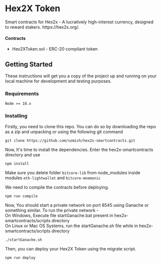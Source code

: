 
<h1><a id="Hex2X Token"></a>Hex2X Token</h1>
<p>Smart contracts for Hex2x - A lucratively high-interest currency, designed to reward stakers. https://hex2x.org/.</p>
<h4><a id="Contracts"></a>	Contracts</h4>
<ul>
<li>Hex2XToken.sol - ERC-20 compilant token</li>
</ul>

## Getting Started

These instructions will get you a copy of the project up and running on your local machine for development and testing purposes. 


### Requirements
```
Node >= 10.x
```


### Installing
Firstly, you need to clone this repo. You can do so by downloading the repo as a zip and unpacking or using the following git command

```
git clone https://github.com/somish/hex2x-smartcontracts.git
```

Now, It's time to install the dependencies. Enter the hex2x-smartcontracts directory and use

```
npm install
```
Make sure you delete folder `bitcore-lib` from node_modules inside modules `eth-lightwallet` and `bitcore-mnemonic`

We need to compile the contracts before deploying.
```
npm run compile
```
Now, You should start a private network on port 8545 using Ganache or something similar. To run the private network - </br>
On Windows, Execute file startGanache.bat present in hex2x-smartcontracts/scripts directory </br>
On Linux or Mac OS Systems, run the startGanache.sh file while in hex2x-smartcontracts/scripts directory
```
./startGanache.sh
```
  
Then, you can deploy your Hex2X Token using the migrate script. 
```
npm run deploy
```
